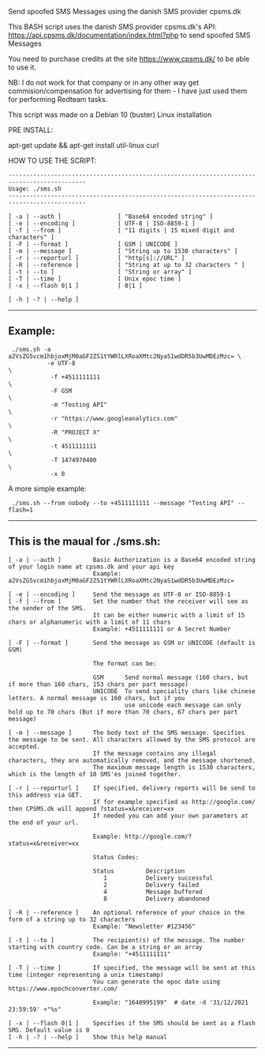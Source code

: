 
Send spoofed SMS Messages using the danish SMS provider cpsms.dk

This BASH script uses the danish SMS provider cpsms.dk's API: https://api.cpsms.dk/documentation/index.html?php
to send spoofed SMS Messages

You need to purchase credits at the site https://www.cpsms.dk/ to be able to use it.

NB: I do not work for that company or in any other way get commision/compensation for advertising for them - I have just used them for performing Redteam tasks.


This script was made on a Debian 10 (buster) Linux installation


PRE INSTALL: 

apt-get update && apt-get install util-linux curl
 
HOW TO USE THE SCRIPT: 
 ```
 --------------------------------------------------------------------------------------------
 Usage: ./sms.sh 
 --------------------------------------------------------------------------------------------

 [ -a | --auth ]                [ "Base64 encoded string" ]
 [ -e | --encoding ]            [ UTF-8 | ISO-8859-1 ]
 [ -f | --from ]                [ "11 digits | 15 mixed digit and characters" ]
 [ -F | --format ]              [ GSM | UNICODE ]
 [ -m | --message ]             [ "String up to 1530 characters" ]
 [ -r | --reporturl ]           [ "http[s]://URL" ]
 [ -R | --reference ]           [ "String at up to 32 characters " ]
 [ -t | --to ]                  [ "String or array" ]
 [ -T | --time ]                [ Unix epoc time ]
 [ -x | --flash 0|1 ]           [ 0|1 ]
 
 [ -h | -? | --help ]
 ```
 --------------------------------------------------------------------------------------------
 Example: 
 --------------------------------------------------------------------------------------------
 ```
  ./sms.sh -a a2VsZG5vcm1hbjoxMjM0aGF2ZS1tYWRlLXRoaXMtc2NyaS1wdDR5b3UwMDEzMzc= \
            -e UTF-8                                                           \
             -f +4511111111                                                    \
             -F GSM                                                            \
             -m "Testing API"                                                  \
             -r "https://www.googleanalytics.com"                              \
             -R "PROJECT X"                                                    \
             -t 4511111111                                                     \
             -T 1474970400                                                     \
             -x 0                                                                
 ```
  A more simple example: 
 ```
  ./sms.sh --from nobody --to +4511111111 --message "Testing API" --flash=1
 ```
 --------------------------------------------------------------------------------------------
 This is the maual for ./sms.sh:
 --------------------------------------------------------------------------------------------
 ```
 [ -a | --auth ]         Basic Authorization is a Base64 encoded string of your login name at cpsms.dk and your api key
                         Example: a2VsZG5vcm1hbjoxMjM0aGF2ZS1tYWRlLXRoaXMtc2NyaS1wdDR5b3UwMDEzMzc=

[ -e | --encoding ]     Send the message as UTF-8 or ISO-8859-1
 [ -f | --from ]         Set the number that the receiver will see as the sender of the SMS. 
                         It can be either numeric with a limit of 15 chars or alphanumeric with a limit of 11 chars
                         Example: +4511111111 or A Secret Number

 [ -F | --format ]       Send the message as GSM or UNICODE (default is GSM)

                         The format can be:

                         GSM      Send normal message (160 chars, but if more than 160 chars, 153 chars per part message)
                         UNICODE  To send speciality chars like chinese letters. A normal message is 160 chars, but if you 
                                  use unicode each message can only hold up to 70 chars (But if more than 70 chars, 67 chars per part message)
                    
 [ -m | --message ]      The body text of the SMS message. Specifies the message to be sent. All characters allowed by the SMS protocol are accepted.
                         If the message contains any illegal characters, they are automatically removed, and the message shortened. 
                         The maximum message length is 1530 characters, which is the length of 10 SMS'es joined together.

 [ -r | --reporturl ]    If specified, delivery reports will be send to this address via GET.
                         If for example specified as http://google.com/ then CPSMS.dk will append ?status=x&receiver=xx
                         If needed you can add your own parameters at the end of your url.

                         Example: http://google.com/?status=x&receiver=xx

                         Status Codes: 

                         Status         Description
                            1           Delivery successful
                            2           Delivery failed
                            4           Message buffered
                            8           Delivery abandoned

 [ -R | --reference ]    An optional reference of your choice in the form of a string up to 32 characters 
                         Example: "Newsletter #123456"

 [ -t | --to ]           The recipient(s) of the message. The number starting with country code. Can be a string or an array
                         Example: "+4511111111"

 [ -T | --time ]         If specified, the message will be sent at this time (integer representing a unix timestamp)
                         You can generate the epoc date using https://www.epochconverter.com/

                         Example: "1640995199"  # date -d '31/12/2021 23:59:59' +"%s"

 [ -x | --flash 0|1 ]    Specifies if the SMS should be sent as a flash SMS. Default value is 0
 [ -h | -? | --help ]    Show this help manual
 ```
 --------------------------------------------------------------------------------------------
